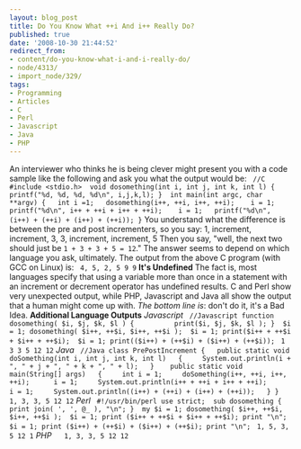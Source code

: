```yaml
---
layout: blog_post
title: Do You Know What ++i And i++ Really Do?
published: true
date: '2008-10-30 21:44:52'
redirect_from:
- content/do-you-know-what-i-and-i-really-do/
- node/4313/
- import_node/329/
tags:
- Programming
- Articles
- C
- Perl
- Javascript
- Java
- PHP
---
```


An interviewer who thinks he is being clever might present you with a code sample like the following and ask you what the output would be: ` //C #include <stdio.h>  void dosomething(int i, int j, int k, int l) {   printf("%d, %d, %d, %d\n", i,j,k,l); }  int main(int argc, char **argv) {   int i =1;   dosomething(i++, ++i, i++, ++i);    i = 1;   printf("%d\n", i++ + ++i + i++ + ++i);    i = 1;   printf("%d\n", (i++) + (++i) + (i++) + (++i)); }`
You understand what the difference is between the pre and post incrementers, so you say: 1, increment, increment, 3, 3, increment, increment, 5 Then you say, "well, the next two should just be `1 + 3 + 3 + 5 = 12`." The answer seems to depend on which language you ask, ultimately. The output from the above C program (with GCC on Linux) is: ` 4, 5, 2, 5 9 9`
**It's Undefined** The fact is, most languages specify that using a variable more than once in a statement with an increment or decrement operator has undefined results. C and Perl show very unexpected output, while PHP, Javascript and Java all show the output that a human might come up with. *The bottom line is*: don't do it, it's a Bad Idea. **Additional Language Outputs** *Javascript* ` //Javascript function dosomething( $i, $j, $k, $l ) {          print($i, $j, $k, $l ); }  $i = 1; dosomething( $i++, ++$i, $i++, ++$i );  $i = 1; print($i++ + ++$i + $i++ + ++$i);  $i = 1; print(($i++) + (++$i) + ($i++) + (++$i));`
` 1 3 3 5 12 12`
*Java* ` //Java class PrePostIncrement {   public static void doSomething(int i, int j, int k, int l)   {     System.out.println(i + ", " + j + ", " + k + ", " + l);   }    public static void main(String[] args)   {     int i = 1;     doSomething(i++, ++i, i++, ++i);      i = 1;     System.out.println(i++ + ++i + i++ + ++i);      i = 1;     System.out.println((i++) + (++i) + (i++) + (++i));   } }`
` 1, 3, 3, 5 12 12`
*Perl* ` #!/usr/bin/perl use strict;  sub dosomething {          print join( ', ', @_ ), "\n"; }  my $i = 1; dosomething( $i++, ++$i, $i++, ++$i );  $i = 1; print ($i++ + ++$i + $i++ + ++$i); print "\n";  $i = 1; print ($i++) + (++$i) + ($i++) + (++$i); print "\n";`
` 1, 5, 3, 5 12 1`
*PHP* ` `
` 1, 3, 3, 5 12 12`
